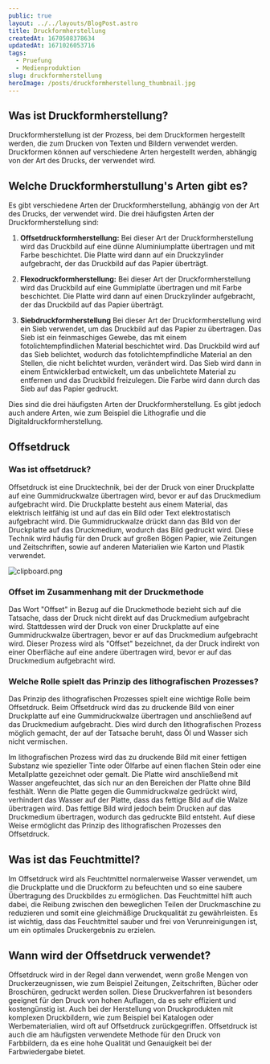 ```yaml
---
public: true
layout: ../../layouts/BlogPost.astro
title: Druckformherstellung
createdAt: 1670508378634
updatedAt: 1671026053716
tags:
  - Pruefung
  - Medienproduktion
slug: druckformherstellung
heroImage: /posts/druckformherstellung_thumbnail.jpg
---
```


## Was ist Druckformherstellung?
Druckformherstellung ist der Prozess, bei dem Druckformen hergestellt werden, die zum Drucken von Texten und Bildern verwendet werden. Druckformen können auf verschiedene Arten hergestellt werden, abhängig von der Art des Drucks, der verwendet wird.

## Welche Druckformherstullung's Arten gibt es?
Es gibt verschiedene Arten der Druckformherstellung, abhängig von der Art des Drucks, der verwendet wird. Die drei häufigsten Arten der Druckformherstellung sind:

1. **Offsetdruckformherstellung:** Bei dieser Art der Druckformherstellung wird das Druckbild auf eine dünne Aluminiumplatte übertragen und mit Farbe beschichtet. Die Platte wird dann auf ein Druckzylinder aufgebracht, der das Druckbild auf das Papier überträgt.

2. **Flexodruckformherstellung:** Bei dieser Art der Druckformherstellung wird das Druckbild auf eine Gummiplatte übertragen und mit Farbe beschichtet. Die Platte wird dann auf einen Druckzylinder aufgebracht, der das Druckbild auf das Papier überträgt.

3. **Siebdruckformherstellung** Bei dieser Art der Druckformherstellung wird ein Sieb verwendet, um das Druckbild auf das Papier zu übertragen. Das Sieb ist ein feinmaschiges Gewebe, das mit einem fotolichtempfindlichen Material beschichtet wird. Das Druckbild wird auf das Sieb belichtet, wodurch das fotolichtempfindliche Material an den Stellen, die nicht belichtet wurden, verändert wird. Das Sieb wird dann in einem Entwicklerbad entwickelt, um das unbelichtete Material zu entfernen und das Druckbild freizulegen. Die Farbe wird dann durch das Sieb auf das Papier gedruckt.

Dies sind die drei häufigsten Arten der Druckformherstellung. Es gibt jedoch auch andere Arten, wie zum Beispiel die Lithografie und die Digitaldruckformherstellung.

## Offsetdruck

### Was ist offsetdruck?
Offsetdruck ist eine Drucktechnik, bei der der Druck von einer Druckplatte auf eine Gummidruckwalze übertragen wird, bevor er auf das Druckmedium aufgebracht wird. Die Druckplatte besteht aus einem Material, das elektrisch leitfähig ist und auf das ein Bild oder Text elektrostatisch aufgebracht wird. Die Gummidruckwalze drückt dann das Bild von der Druckplatte auf das Druckmedium, wodurch das Bild gedruckt wird. Diese Technik wird häufig für den Druck auf großen Bögen Papier, wie Zeitungen und Zeitschriften, sowie auf anderen Materialien wie Karton und Plastik verwendet.

![clipboard.png](/posts/druckformherstellung_clipboard-png.png)

### Offset im Zusammenhang mit der Druckmethode

Das Wort "Offset" in Bezug auf die Druckmethode bezieht sich auf die Tatsache, dass der Druck nicht direkt auf das Druckmedium aufgebracht wird. Stattdessen wird der Druck von einer Druckplatte auf eine Gummidruckwalze übertragen, bevor er auf das Druckmedium aufgebracht wird. Dieser Prozess wird als "Offset" bezeichnet, da der Druck indirekt von einer Oberfläche auf eine andere übertragen wird, bevor er auf das Druckmedium aufgebracht wird.

### Welche Rolle spielt das Prinzip des lithografischen Prozesses?

Das Prinzip des lithografischen Prozesses spielt eine wichtige Rolle beim Offsetdruck. Beim Offsetdruck wird das zu druckende Bild von einer Druckplatte auf eine Gummidruckwalze übertragen und anschließend auf das Druckmedium aufgebracht. Dies wird durch den lithografischen Prozess möglich gemacht, der auf der Tatsache beruht, dass Öl und Wasser sich nicht vermischen.

Im lithografischen Prozess wird das zu druckende Bild mit einer fettigen Substanz wie spezieller Tinte oder Ölfarbe auf einen flachen Stein oder eine Metallplatte gezeichnet oder gemalt. Die Platte wird anschließend mit Wasser angefeuchtet, das sich nur an den Bereichen der Platte ohne Bild festhält. Wenn die Platte gegen die Gummidruckwalze gedrückt wird, verhindert das Wasser auf der Platte, dass das fettige Bild auf die Walze übertragen wird. Das fettige Bild wird jedoch beim Drucken auf das Druckmedium übertragen, wodurch das gedruckte Bild entsteht. Auf diese Weise ermöglicht das Prinzip des lithografischen Prozesses den Offsetdruck.

## Was ist das Feuchtmittel?

Im Offsetdruck wird als Feuchtmittel normalerweise Wasser verwendet, um die Druckplatte und die Druckform zu befeuchten und so eine saubere Übertragung des Druckbildes zu ermöglichen. Das Feuchtmittel hilft auch dabei, die Reibung zwischen den beweglichen Teilen der Druckmaschine zu reduzieren und somit eine gleichmäßige Druckqualität zu gewährleisten. Es ist wichtig, dass das Feuchtmittel sauber und frei von Verunreinigungen ist, um ein optimales Druckergebnis zu erzielen.

## Wann wird der Offsetdruck verwendet?
Offsetdruck wird in der Regel dann verwendet, wenn große Mengen von Druckerzeugnissen, wie zum Beispiel Zeitungen, Zeitschriften, Bücher oder Broschüren, gedruckt werden sollen. Diese Druckverfahren ist besonders geeignet für den Druck von hohen Auflagen, da es sehr effizient und kostengünstig ist. Auch bei der Herstellung von Druckprodukten mit komplexen Druckbildern, wie zum Beispiel bei Katalogen oder Werbematerialien, wird oft auf Offsetdruck zurückgegriffen. Offsetdruck ist auch die am häufigsten verwendete Methode für den Druck von Farbbildern, da es eine hohe Qualität und Genauigkeit bei der Farbwiedergabe bietet.







